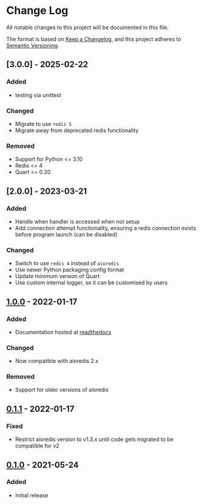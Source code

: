 # Change Log
All notable changes to this project will be documented in this file.

The format is based on [Keep a Changelog](https://keepachangelog.com/en/1.0.0/),
and this project adheres to [Semantic Versioning](https://semver.org/spec/v2.0.0.html).

## [3.0.0] - 2025-02-22
### Added
- testing via unittest
### Changed
- Migrate to use `redis 5`
- Migrate away from deprecated redis functionality
### Removed
- Support for Python <= 3.10
- Redis <= 4
- Quart <= 0.20

## [2.0.0] - 2023-03-21
### Added
- Handle when handler is accessed when not setup
- Add connection attempt functionality, ensuring a redis connection exists before program launch (can be disabled)
### Changed
- Switch to use `redis 4` instead of `aioredis`
- Use newer Python packaging config format
- Update minimum version of Quart
- Use custom internal logger, so it can be customised by users

## [1.0.0] - 2022-01-17
### Added
- Documentation hosted at [readthedocs](https://quart-redis.readthedocs.io/en/latest/)

### Changed
- Now compatible with aioredis 2.x

### Removed
- Support for older versions of aioredis

## [0.1.1] - 2022-01-17
### Fixed
- Restrict aioredis version to v1.3.x until code gets migrated to be compatible for v2

## [0.1.0] - 2021-05-24
### Added
- Initial release

[1.0.0]: https://github.com/enchant97/quart-redis/compare/v0.1.1...v1.0.0
[0.1.1]: https://github.com/enchant97/quart-redis/compare/v0.1.0...v0.1.1
[0.1.0]: https://github.com/enchant97/quart-redis/releases/tag/v0.1.0
